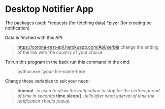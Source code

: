 # Desktop Notifier App  

The packages used: 
*requests (for fetching data)
*plyer (for creating pc notification)

Data is fetched with this API:
>https://corona-rest-api.herokuapp.com/Api/serbia
change the ending of the link with the country of your choice

To run this program in the back run this command in the cmd:
>python.exe .\your-file-name-here

Change these variables to suit your need:
>**timeout** *-is used to allow the notification to stay for the certain period of time in seconds*
>**time.sleep()** *-tells after what interval of time the notification should popup*